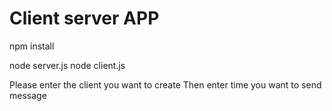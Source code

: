 # Client server APP
 
npm install

node server.js
node client.js

Please enter the client you want to create 
Then enter time you want to send message



